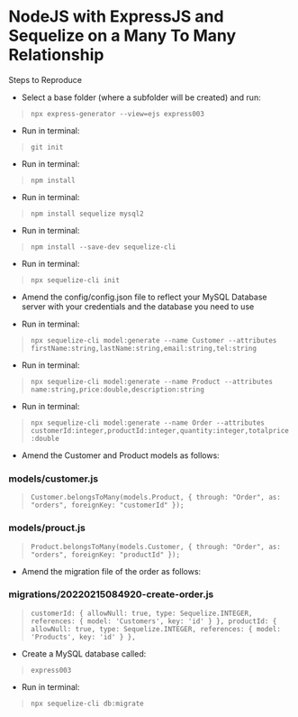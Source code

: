 # NodeJS with ExpressJS and Sequelize on a Many To Many Relationship

Steps to Reproduce
- Select a base folder (where a subfolder will be created) and run:
>`npx express-generator --view=ejs express003 `

- Run in terminal:
> `git init`

- Run in terminal:
> `npm install`

- Run in terminal:
> `npm install sequelize mysql2`

- Run in terminal:
> `npm install --save-dev sequelize-cli`

- Run in terminal:
> `npx sequelize-cli init`

- Amend the config/config.json file to reflect your MySQL Database server with your credentials and the database you need to use

- Run in terminal:
> `npx sequelize-cli model:generate --name Customer --attributes firstName:string,lastName:string,email:string,tel:string`

- Run in terminal:
> `npx sequelize-cli model:generate --name Product --attributes name:string,price:double,description:string`

- Run in terminal:
> `npx sequelize-cli model:generate --name Order --attributes customerId:integer,productId:integer,quantity:integer,totalprice:double`

- Amend the Customer and Product models as follows:
### models/customer.js
> `Customer.belongsToMany(models.Product, {
        through: "Order",
        as: "orders",
        foreignKey: "customerId"
      });`

### models/prouct.js
> `Product.belongsToMany(models.Customer, {
        through: "Order",
        as: "orders",
        foreignKey: "productId"
      });`

- Amend the migration file of the order as follows:
### migrations/20220215084920-create-order.js
> `customerId: {
        allowNull: true,
        type: Sequelize.INTEGER,
        references: {
          model: 'Customers',
          key: 'id'
        }
      },
      productId: {
        allowNull: true,
        type: Sequelize.INTEGER,
        references: {
          model: 'Products',
          key: 'id'
        }
      },`

- Create a MySQL database called: 
> `express003`

- Run in terminal:
> `npx sequelize-cli db:migrate` 
